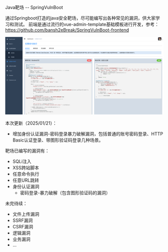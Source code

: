 Java靶场 -- SpringVulnBoot

通过Springboot打造的java安全靶场，尽可能编写出各种常见的漏洞，供大家学习和测试。
前端是通过流行的vue-admin-template基础模板进行开发，参考：https://github.com/bansh2eBreak/SpringVulnBoot-frontend

![img_1.png](img_1.png)

本次更新（2025/01/21）：
- 增加身份认证漏洞-密码登录暴力破解漏洞，包括普通的账号密码登录、HTTP Basic认证登录、带图形验证码登录几种场景。

靶场已编写的漏洞有：
- SQLi注入
- XSS跨站脚本
- 任意命令执行
- 任意URL跳转
- 身份认证漏洞 
  - 密码登录-暴力破解（包含图形验证码的漏洞）

未完待续：
- 文件上传漏洞
- SSRF漏洞
- CSRF漏洞
- 逻辑漏洞
- 业务漏洞
- ...

